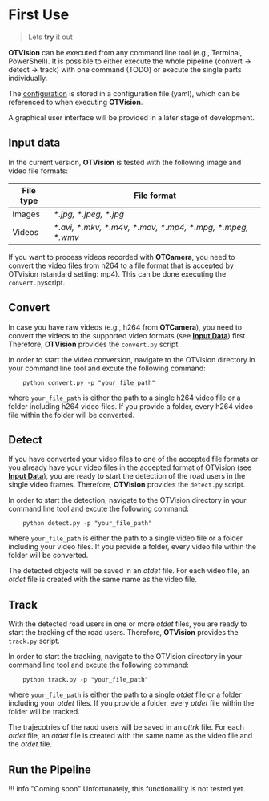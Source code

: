 # First Use

> Lets **try** it out

**OTVision** can be executed from any command line tool (e.g., Terminal, PowerShell). It is possible to either execute the whole pipeline (convert -> detect -> track) with one command (TODO) or execute the single parts individually.

The [configuration](../configuration) is stored in a configuration file (yaml), which can be referenced to when executing **OTVision**.

A graphical user interface will be provided in a later stage of development.

## Input data

In the current version, **OTVision** is tested with the following image and video file formats:

| File type   | File format                          |
| ----------- | ------------------------------------ |
| Images      | *\*.jpg,  \*.jpeg, \*.jpg*           |
| Videos      | *\*.avi, \*.mkv, \*.m4v, \*.mov, \*.mp4, \*.mpg, \*.mpeg, \*.wmv* |

If you want to process videos recorded with **OTCamera**, you need to convert the video files from h264 to a file format that is accepted by OTVision (standard setting: mp4). This can be done executing the `convert.py`script.

## Convert

In case you have raw videos (e.g., h264 from **OTCamera**), you need to convert the videos to the supported video formats (see [**Input Data**](../firstuse/#input-data)) first. Therefore, **OTVision** provides the `convert.py` script.

In order to start the video conversion, navigate to the OTVision directory in your command line tool and excute the following command:

``` text
    python convert.py -p "your_file_path"
```

where `your_file_path` is either the path to a single h264 video file or a folder including h264 video files. If you provide a folder, every h264 video file within the folder will be converted.

## Detect

If you have converted your video files to one of the accepted file formats or you already have your video files in the accepted format of OTVision (see [**Input Data**](../firstuse/#input-data)), you are ready to start the detection of the road users in the single video frames. Therefore, **OTVision** provides the `detect.py` script.

In order to start the detection, navigate to the OTVision directory in your command line tool and excute the following command:

``` text
    python detect.py -p "your_file_path"
```

where `your_file_path` is either the path to a single video file or a folder including your video files. If you provide a folder, every video file within the folder will be converted.

The detected objects will be saved in an *otdet* file. For each video file, an *otdet* file is created with the same name as the video file.

## Track

With the detected road users in one or more *otdet* files, you are ready to start the tracking of the road users. Therefore, **OTVision** provides the `track.py` script.

In order to start the tracking, navigate to the OTVision directory in your command line tool and excute the following command:

``` text
    python track.py -p "your_file_path"
```

where `your_file_path` is either the path to a single *otdet* file or a folder including your *otdet* files. If you provide a folder, every *otdet* file within the folder will be tracked.

The trajecotries of the raod users will be saved in an *ottrk* file. For each *otdet* file, an *otdet* file is created with the same name as the video file and the *otdet* file.

## Run the Pipeline

!!! info "Coming soon"
    Unfortunately, this functionaility is not tested yet.
